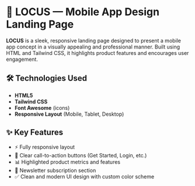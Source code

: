 # 📱 LOCUS — Mobile App Design Landing Page

**LOCUS** is a sleek, responsive landing page designed to present a mobile app concept in a visually appealing and professional manner. Built using HTML and Tailwind CSS, it highlights product features and encourages user engagement.

## 🛠️ Technologies Used

- **HTML5**
- **Tailwind CSS**
- **Font Awesome** (icons)
- **Responsive Layout** (Mobile, Tablet, Desktop)


## ✨ Key Features

- ⚡ Fully responsive layout
- 🎯 Clear call-to-action buttons (Get Started, Login, etc.)
- 📊 Highlighted product metrics and features
- 📩 Newsletter subscription section
- ✅ Clean and modern UI design with custom color scheme
